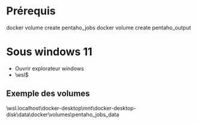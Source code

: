 # Prérequis
docker volume create pentaho_jobs
docker volume create pentaho_output

# Sous windows 11
- Ouvrir explorateur windows
- \\wsl$

## Exemple des volumes 
\\wsl.localhost\docker-desktop\mnt\docker-desktop-disk\data\docker\volumes\pentaho_jobs\_data
